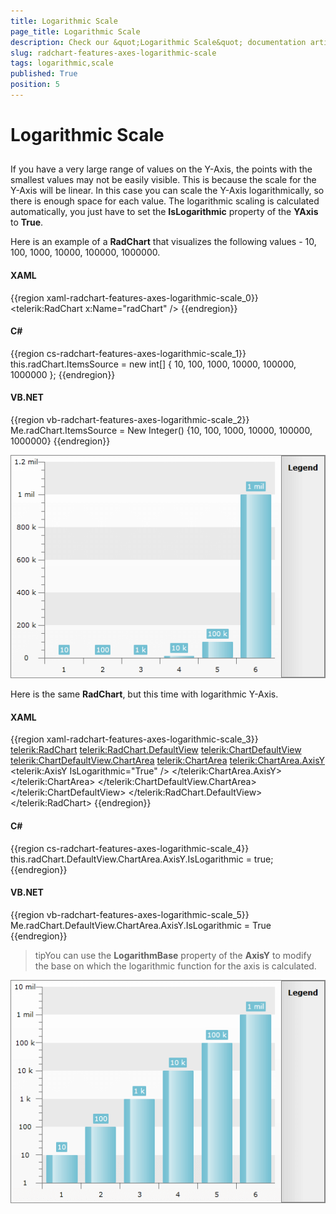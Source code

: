 ```yaml
---
title: Logarithmic Scale
page_title: Logarithmic Scale
description: Check our &quot;Logarithmic Scale&quot; documentation article for the RadChart {{ site.framework_name }} control.
slug: radchart-features-axes-logarithmic-scale
tags: logarithmic,scale
published: True
position: 5
---
```


# Logarithmic Scale



## 

If you have a very large range of values on the Y-Axis, the points with the smallest values may not be easily visible. This is because the scale for the Y-Axis will be linear. In this case you can scale the Y-Axis logarithmically, so there is enough space for each value. The logarithmic scaling is calculated automatically, you just have to set the __IsLogarithmic__ property of the __YAxis__ to __True__.

Here is an example of a __RadChart__ that visualizes the following values - 10, 100, 1000, 10000, 100000, 1000000.

#### __XAML__

{{region xaml-radchart-features-axes-logarithmic-scale_0}}
	<telerik:RadChart x:Name="radChart" />
{{endregion}}



#### __C#__

{{region cs-radchart-features-axes-logarithmic-scale_1}}
	this.radChart.ItemsSource = new int[] { 10, 100, 1000, 10000, 100000, 1000000 };
{{endregion}}



#### __VB.NET__

{{region vb-radchart-features-axes-logarithmic-scale_2}}
	Me.radChart.ItemsSource = New Integer() {10, 100, 1000, 10000, 100000, 1000000}
{{endregion}}

![{{ site.framework_name }} RadChart  ](images/RadChart_Features_Axes_Logarithmic_Scale_01.png)

Here is the same __RadChart__, but this time with logarithmic Y-Axis.

#### __XAML__

{{region xaml-radchart-features-axes-logarithmic-scale_3}}
	<telerik:RadChart>
	    <telerik:RadChart.DefaultView>
	        <telerik:ChartDefaultView>
	            <telerik:ChartDefaultView.ChartArea>
	                <telerik:ChartArea>
	                    <telerik:ChartArea.AxisY>
	                        <telerik:AxisY IsLogarithmic="True" />
	                    </telerik:ChartArea.AxisY>
	                </telerik:ChartArea>
	            </telerik:ChartDefaultView.ChartArea>
	        </telerik:ChartDefaultView>
	    </telerik:RadChart.DefaultView>
	</telerik:RadChart>
{{endregion}}



#### __C#__

{{region cs-radchart-features-axes-logarithmic-scale_4}}
	this.radChart.DefaultView.ChartArea.AxisY.IsLogarithmic = true;
{{endregion}}



#### __VB.NET__

{{region vb-radchart-features-axes-logarithmic-scale_5}}
	Me.radChart.DefaultView.ChartArea.AxisY.IsLogarithmic = True
{{endregion}}



>tipYou can use the __LogarithmBase__ property of the __AxisY__ to modify the base on which the logarithmic function for the axis is calculated.

![{{ site.framework_name }} RadChart  ](images/RadChart_Features_Axes_Logarithmic_Scale_02.png)
